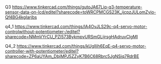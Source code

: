 Q3 https://www.tinkercad.com/things/gutoJA67Liq-q3-temperature-sensor-data-on-lcd/editel?sharecode=toWRCPMCGS23K_ijcpzJULomZyio-Qf4BG4kgIarjbs

q4_1 https://www.tinkercad.com/things/lA4OvJLS29c-q4-servo-motor-controlwithout-potentiometer-/editel?sharecode=NMmVYrCU_PZl573BykmpvURSmGLijrsgHAdruvClgMI

Q4_2 https://www.tinkercad.com/things/kUgIIih6EqE-q4-servo-motor-controller-with-potentiometer/editel?sharecode=ZP6aUYAm_DbjMPJ5ZZyK7B6C68Rbrc5JgNSiq7RdrBE
